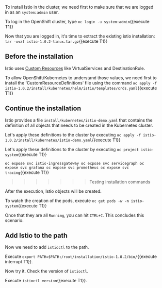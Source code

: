 To install Istio in the cluster, we need first to make sure that we are logged in as an `system:admin` user.

To log in the OpenShift cluster, type `oc login -u system:admin`{{execute T1}}

Now that you are logged in, it's time to extract the existing istio installation: `tar -xvzf istio-1.0.2-linux.tar.gz`{{execute T1}}

## Before the installation

Istio uses [Custom Resources](https://kubernetes.io/docs/concepts/extend-kubernetes/api-extension/custom-resources/#customresourcedefinitions) like VirtualServices and DestinationRule.

To allow OpenShift/Kubernetes to understand those values, we need first to install the 'CustomResourceDefinitions' file using the command `oc apply -f istio-1.0.2/install/kubernetes/helm/istio/templates/crds.yaml`{{execute T1}}

## Continue the installation

Istio provides a file `install/kubernetes/istio-demo.yaml` that contains the definition of all objects that needs to be created in the Kubernetes cluster.

Let's apply these definitions to the cluster by executing `oc apply -f istio-1.0.2/install/kubernetes/istio-demo.yaml`{{execute T1}}

Let's apply these definitions to the cluster by executing `oc project istio-system`{{execute T1}}

`oc expose svc istio-ingressgateway
oc expose svc servicegraph
oc expose svc grafana
oc expose svc prometheus
oc expose svc tracing`{{execute T1}}
>>>>>>> Testing installation commands

After the execution, Istio objects will be created.

To watch the creation of the pods, execute `oc get pods -w -n istio-system`{{execute T1}}

Once that they are all `Running`, you can hit `CTRL+C`. This concludes this scenario.

## Add Istio to the path

Now we need to add `istioctl` to the path.

Execute `export PATH=$PATH:/root/installation/istio-1.0.2/bin/`{{execute interrupt T1}}.

Now try it. Check the version of `istioctl`. 

Execute `istioctl version`{{execute T1}}.


